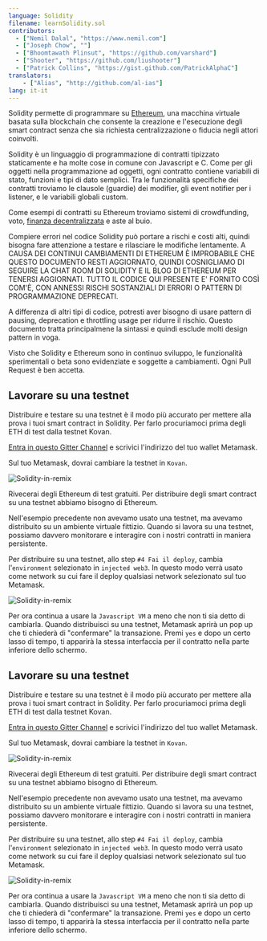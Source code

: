 ```yaml
---
language: Solidity
filename: learnSolidity.sol
contributors:
  - ["Nemil Dalal", "https://www.nemil.com"]
  - ["Joseph Chow", ""]
  - ["Bhoomtawath Plinsut", "https://github.com/varshard"]
  - ["Shooter", "https://github.com/liushooter"]
  - ["Patrick Collins", "https://gist.github.com/PatrickAlphaC"]
translators:
    - ["Alias", "http://github.com/al-ias"]
lang: it-it
---
```


Solidity permette di programmare su [Ethereum](https://www.ethereum.org/), una
macchina virtuale basata sulla blockchain che consente la creazione e
l'esecuzione degli smart contract senza che sia richiesta centralizzazione o
fiducia negli attori coinvolti.

Solidity è un linguaggio di programmazione di contratti tipizzato staticamente e
ha molte cose in comune con Javascript e C. Come per gli oggetti nella
programmazione ad oggetti, ogni contratto contiene variabili di stato, funzioni
e tipi di dato semplici. Tra le funzionalità specifiche dei contratti troviamo
le clausole (guardie) dei modifier, gli event notifier per i listener, e le
variabili globali custom.

Come esempi di contratti su Ethereum troviamo sistemi di crowdfunding, voto,
[finanza decentralizzata](https://defipulse.com/) e aste al buio.

Compiere errori nel codice Solidity può portare a rischi e costi alti, quindi
bisogna fare attenzione a testare e rilasciare le modifiche lentamente. A
CAUSA DEI CONTINUI CAMBIAMENTI DI ETHEREUM È IMPROBABILE CHE QUESTO DOCUMENTO
RESTI AGGIORNATO, QUINDI COSNIGLIAMO DI SEGUIRE LA CHAT ROOM DI SOLIDITY E IL
BLOG DI ETHEREUM PER TENERSI AGGIORNATI. TUTTO IL CODICE QUI PRESENTE E' FORNITO
COSÌ COM'È, CON ANNESSI RISCHI SOSTANZIALI DI ERRORI O PATTERN DI PROGRAMMAZIONE
DEPRECATI. 

A differenza di altri tipi di codice, potresti aver bisogno di usare pattern di
pausing, deprecation e throttling usage per ridurre il rischio. Questo documento
tratta principalmene la sintassi e quindi esclude molti design pattern in voga.

Visto che Solidity e Ethereum sono in continuo sviluppo, le funzionalità
sperimentali o beta sono evidenziate e soggette a cambiamenti. Ogni Pull Request
è ben accetta.


## Lavorare su una testnet

Distribuire e testare su una testnet è il modo più accurato per mettere alla
prova i tuoi smart contract in Solidity. Per farlo procuriamoci prima degli ETH
di test dalla testnet Kovan.

[Entra in questo Gitter Channel](https://gitter.im/kovan-testnet/faucet) e
scrivici l'indirizzo del tuo wallet Metamask.

Sul tuo Metamask, dovrai cambiare la testnet in `Kovan`.

![Solidity-in-remix](../images/solidity/metamask-kovan.png)

Rivecerai degli Ethereum di test gratuiti. Per distribuire degli smart contract
su una testnet abbiamo bisogno di Ethereum.

Nell'esempio precedente non avevamo usato una testnet, ma avevamo distribuito
su un ambiente virtuale fittizio. Quando si lavora su una testnet, possiamo
davvero monitorare e interagire con i nostri contratti in maniera persistente.

Per distribuire su una testnet, allo step `#4 Fai il deploy`, cambia
l'`environment` selezionato in `injected web3`. In questo modo verrà usato
come network su cui fare il deploy qualsiasi network selezionato sul tuo
Metamask.

![Solidity-in-remix](../images/solidity/remix-testnet.png)

Per ora continua a usare la `Javascript VM` a meno che non ti sia detto di cambiarla. Quando distribuisci su una testnet, Metamask aprirà un pop up che
ti chiederà di "confermare" la transazione. Premi `yes` e dopo un certo lasso
di tempo, ti apparirà la stessa interfaccia per il contratto nella parte
inferiore dello schermo.


## Lavorare su una testnet

Distribuire e testare su una testnet è il modo più accurato per mettere alla
prova i tuoi smart contract in Solidity. Per farlo procuriamoci prima degli ETH
di test dalla testnet Kovan.

[Entra in questo Gitter Channel](https://gitter.im/kovan-testnet/faucet) e
scrivici l'indirizzo del tuo wallet Metamask.

Sul tuo Metamask, dovrai cambiare la testnet in `Kovan`.

![Solidity-in-remix](../images/solidity/metamask-kovan.png)

Rivecerai degli Ethereum di test gratuiti. Per distribuire degli smart contract
su una testnet abbiamo bisogno di Ethereum.

Nell'esempio precedente non avevamo usato una testnet, ma avevamo distribuito
su un ambiente virtuale fittizio. Quando si lavora su una testnet, possiamo
davvero monitorare e interagire con i nostri contratti in maniera persistente.

Per distribuire su una testnet, allo step `#4 Fai il deploy`, cambia
l'`environment` selezionato in `injected web3`. In questo modo verrà usato
come network su cui fare il deploy qualsiasi network selezionato sul tuo
Metamask.

![Solidity-in-remix](../images/solidity/remix-testnet.png)

Per ora continua a usare la `Javascript VM` a meno che non ti sia detto di cambiarla. Quando distribuisci su una testnet, Metamask aprirà un pop up che
ti chiederà di "confermare" la transazione. Premi `yes` e dopo un certo lasso
di tempo, ti apparirà la stessa interfaccia per il contratto nella parte
inferiore dello schermo.